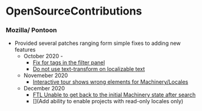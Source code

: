 # OpenSourceContributions


### Mozilla/ Pontoon
  * Provided several patches ranging form simple fixes to adding new features
    * October 2020 - 
      - [Fix for tags in the filter panel](https://github.com/mozilla/pontoon/pull/1726#issuecomment-722726378)
      - [Do not use text-transform on localizable text](https://github.com/mozilla/pontoon/pull/1728#pullrequestreview-529517208)
    * Novemeber 2020
      - [Interactive tour shows wrong elements for Machinery/Locales](https://github.com/mozilla/pontoon/pull/1746)
    * December 2020
      - [FTL Unable to get back to the initial Machinery state after search](https://github.com/mozilla/pontoon/pull/1767)
      - [](Add ability to enable projects with read-only locales only)
